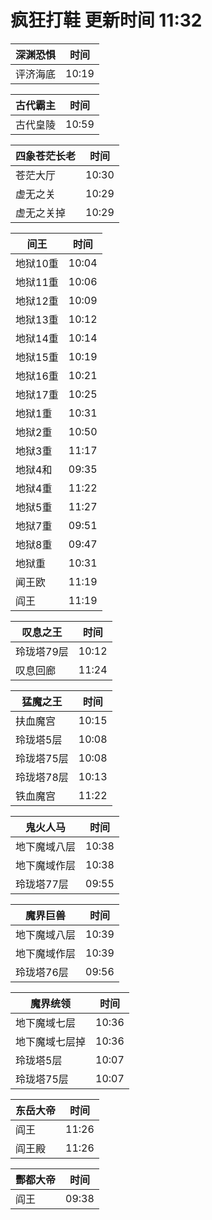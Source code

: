 # 疯狂打鞋 更新时间 11:32

| 深渊恐惧   | 时间    |
|--------|-------|
| 评济海底 | 10:19 |

| 古代霸主   | 时间    |
|--------|-------|
| 古代皇陵 | 10:59 |

| 四象苍茫长老   | 时间    |
|--------|-------|
| 苍茫大厅 | 10:30 |
| 虚无之关 | 10:29 |
| 虚无之关掉 | 10:29 |

| 间王   | 时间    |
|--------|-------|
| 地狱10重 | 10:04 |
| 地狱11重 | 10:06 |
| 地狱12重 | 10:09 |
| 地狱13重 | 10:12 |
| 地狱14重 | 10:14 |
| 地狱15重 | 10:19 |
| 地狱16重 | 10:21 |
| 地狱17重 | 10:25 |
| 地狱1重 | 10:31 |
| 地狱2重 | 10:50 |
| 地狱3重 | 11:17 |
| 地狱4和 | 09:35 |
| 地狱4重 | 11:22 |
| 地狱5重 | 11:27 |
| 地狱7重 | 09:51 |
| 地狱8重 | 09:47 |
| 地狱重 | 10:31 |
| 闻王欧 | 11:19 |
| 阎王 | 11:19 |

| 叹息之王   | 时间    |
|--------|-------|
| 玲珑塔79层 | 10:12 |
| 叹息回廊 | 11:24 |

| 猛魔之王   | 时间    |
|--------|-------|
| 扶血魔宫 | 10:15 |
| 玲珑塔5层 | 10:08 |
| 玲珑塔75层 | 10:08 |
| 玲珑塔78层 | 10:13 |
| 铁血魔宫 | 11:22 |

| 鬼火人马   | 时间    |
|--------|-------|
| 地下魔域八层 | 10:38 |
| 地下魔域作层 | 10:38 |
| 玲珑塔77层 | 09:55 |

| 魔界巨兽   | 时间    |
|--------|-------|
| 地下魔域八层 | 10:39 |
| 地下魔域作层 | 10:39 |
| 玲珑塔76层 | 09:56 |

| 魔界统领   | 时间    |
|--------|-------|
| 地下魔域七层 | 10:36 |
| 地下魔域七层掉 | 10:36 |
| 玲珑塔5层 | 10:07 |
| 玲珑塔75层 | 10:07 |

| 东岳大帝   | 时间    |
|--------|-------|
| 阎王 | 11:26 |
| 阎王殿 | 11:26 |

| 酆都大帝   | 时间    |
|--------|-------|
| 阎王 | 09:38 |
